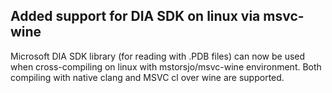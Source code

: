 ## Added support for DIA SDK on linux via msvc-wine

Microsoft DIA SDK library (for reading with .PDB files) can now be
used when cross-compiling on linux with mstorsjo/msvc-wine
environment. Both compiling with native clang and MSVC cl over
wine are supported.
